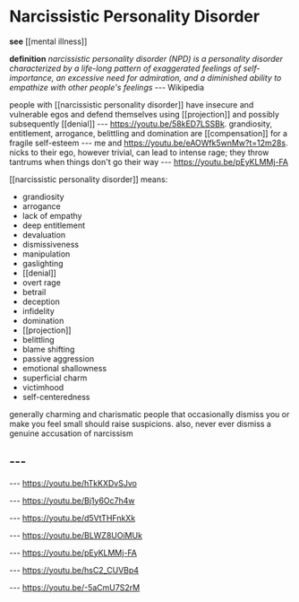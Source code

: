 # Narcissistic Personality Disorder

**see** [[mental illness]]

**definition** _narcissistic personality disorder (NPD) is a personality disorder characterized by a life-long pattern of exaggerated feelings of self-importance, an excessive need for admiration, and a diminished ability to empathize with other people's feelings_ --- Wikipedia

people with [[narcissistic personality disorder]] have insecure and vulnerable egos and defend themselves using [[projection]] and possibly subsequently [[denial]] --- <https://youtu.be/58kED7LSSBk>. grandiosity, entitlement, arrogance, belittling and domination are [[compensation]] for a fragile self-esteem --- me and <https://youtu.be/eAOWfk5wnMw?t=12m28s>. nicks to their ego, however trivial, can lead to intense rage; they throw tantrums when things don't go their way --- <https://youtu.be/pEyKLMMj-FA>

[[narcissistic personality disorder]] means:

- grandiosity
- arrogance
- lack of empathy
- deep entitlement
- devaluation
- dismissiveness
- manipulation
- gaslighting
- [[denial]]
- overt rage
- betrail
- deception
- infidelity
- domination
- [[projection]]
- belittling
- blame shifting
- passive aggression
- emotional shallowness
- superficial charm
- victimhood
- self-centeredness

generally charming and charismatic people that occasionally dismiss you or make you feel small should raise suspicions. also, never ever dismiss a genuine accusation of narcissism

## ---

--- <https://youtu.be/hTkKXDvSJvo>

--- <https://youtu.be/Bj1y6Oc7h4w>

--- <https://youtu.be/d5VtTHFnkXk>

--- <https://youtu.be/BLWZ8UOiMUk>

--- <https://youtu.be/pEyKLMMj-FA>

--- <https://youtu.be/hsC2_CUVBp4>

--- <https://youtu.be/-5aCmU7S2rM>
